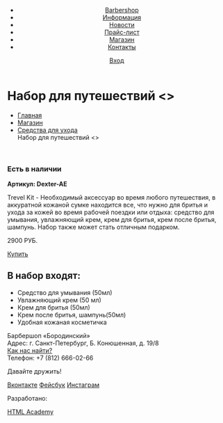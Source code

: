 <!DOCTYPE html>
<html lang="ru">
  <head>
    <meta charset="utf-8">
    <title>Барбершоп «Бородинский»</title>
  </head>
  <body>
    <header class="main-header">
      <div class="container">
      <nav class="main-navigation">
        <ul>
        <li>
          <a href="#">Barbershop</a>
        </li>
        <li>
            <a href="#">Информация</a>
        </li>
        <li>
            <a href="#">Новости</a>
        </li>
        <li>
            <a href="#">Прайс-лист</a>
        </li>
        <li>
            <a href="#">Магазин</a>
        </li>
        <li>
            <a href="#">Контакты</a>
        </li>
        </ul>
      </nav>
      <div class="user-block">
      <a class="login" href="#">Вход</a>
      </div>
      </div>
    </header>
     <main class="container">
     <div class="breadcrumbs">
     <h1>Нaбор для путешествий <<Baxter of California>></h1>
      <ul>
      <li>
       <a href="#">Главная</a>
      </li>
      <li>
       <a href="#">Магазин</a>
      </li>
      <li>
       <a href="#">Средства для ухода</a>
      </li>
      Нaбор для путешествий <<Baxter of California>>
      </ul>
     </div>
     <div class="gallery">
      <figure class="gallery-content">
        <img src="img/photo-1.jpg" width="" height="" alt="">
        <img src="img/photo-2.jpg" width="" height="" alt="">
        <img src="img/photo-3.jpg" width="" height="" alt="">
      </figure>
      </div>
      <div class="index-content">
       <h3 class="index-content-title">Есть в наличии</h3>
       <b>Aртикул: Dexter-AE</b>
       <p>Trevel Kit - Необходимый аксессуар во время любого путешествия, в аккуратной кожаной сумке находится все, что нужно для бритья и ухода за кожей во время рабочей поездки или отдыха: средство для умывания, увлажняющий крем, крем для бритья, крем после бритья, шампунь. Набор также может стать отличным подарком.</p>
      </div>
      <div class="container">
       <p>2900 РУБ.<p>
       <a class="btn" href="#">Купить</a>
      </div>
      <div class="container">
       <h2>В набор входят:</h2>
        <ul>
         <li>
         Средство для умывания (50мл)
         </li>
         <li>
         Увлажняющий крем (50 мл)
         </li>
         <li>
         Крем для бритья (50мл)
         </li>
         <li>
         Крем после бритья, шампунь(50мл)
         </li>
         <li>
         Удобная кожаная косметичка
         </li>
         </ul>
        </div>
     </main>
     <footer class="main-footer">
        <div class="container">
          <section class="footer-contacts">
              Барбершоп «Бородинский»<br>
              Адрес: г. Санкт-Петербург, Б. Конюшенная, д. 19/8<br>
              <a href="#">Как нас найти?</a><br>
              Телефон: +7 (812) 666-02-66
            </section>
            <section class="footer-social">
              <p>Давайте дружить!</p>
              <a class="social-btn social-btn-vk" href="#">Вконтакте</a>
              <a class="social-btn social-btn-fb" href="#">Фейсбук</a>
              <a class="social-btn social-btn-inst" href="#">Инстаграм</a>
            </section>
            <section class="footer-copyright">
              <p>Разработано:</p>
              <a class="btn" href="https://htmlacademy.ru">HTML Academy</a>
            </section>
        </div>
     </footer>
  </body>
</html>
